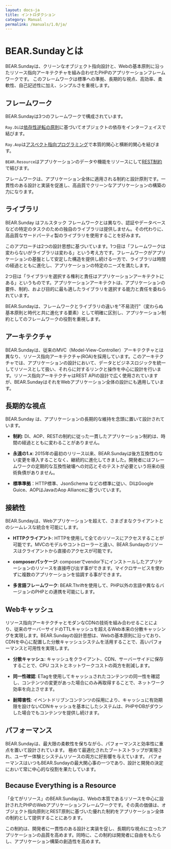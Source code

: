 ```yaml
---
layout: docs-ja
title: イントロダクション
category: Manual
permalink: /manuals/1.0/ja/
---
```


# BEAR.Sundayとは

BEAR.Sundayは、クリーンなオブジェクト指向設計と、Webの基本原則に沿ったリソース指向アーキテクチャを組み合わせたPHPのアプリケーションフレームワークです。
このフレームワークは標準への準拠、長期的な視点、高効率、柔軟性、自己記述性に加え、シンプルさを重視します。

## フレームワーク

BEAR.Sundayは3つのフレームワークで構成されています。

`Ray.Di`は[依存性逆転の原則](http://en.wikipedia.org/wiki/Dependency_inversion_principle)に基づいてオブジェクトの依存をインターフェイスで結びます。

`Ray.Aop`は[アスペクト指向プログラミング](http://en.wikipedia.org/wiki/Aspect-oriented_programming)で本質的関心と横断的関心を結びます。

`BEAR.Resource`はアプリケーションのデータや機能をリソースにして[REST制約](https://en.wikipedia.org/wiki/Representational_state_transfer)で結びます。

フレームワークは、アプリケーション全体に適用される制約と設計原則です。一貫性のある設計と実装を促進し、高品質でクリーンなアプリケーションの構築の力になります。

## ライブラリ

BEAR.Sunday はフルスタック フレームワークとは異なり、認証やデータベースなどの特定のタスクのための独自のライブラリは提供しません。その代わりに、高品質なサードパーティ製のライブラリを使用することを好みます。

このアプローチは2つの設計思想に基づいています。1つ目は「フレームワークは変わらないがライブラリは変わる」という考え方です。フレームワークがアプリケーションの基盤として安定した構造を提供し続ける一方で、ライブラリは時間の経過とともに進化し、アプリケーションの特定のニーズを満たします。

2つ目は「ライブラリを選択する権利と責任はアプリケーションアーキテクトにある」というものです。アプリケーションアーキテクトは、アプリケーションの要件、制約、および目的に最も適したライブラリを選択する能力と責任を委ねられています。

BEAR.Sundayは、フレームワークとライブラリの違いを"不易流行"（変わらぬ基本原則と時代と共に進化する要素）として明確に区別し、アプリケーション制約としてのフレームワークの役割を重視します。

## アーキテクチャ

BEAR.Sundayは、従来のMVC（Model-View-Controller）アーキテクチャとは異なり、リソース指向アーキテクチャ(ROA)を採用しています。このアーキテクチャでは、アプリケーションの設計において、データとビジネスロジックを統一してリソースとして扱い、それらに対するリンクと操作を中心に設計を行います。リソース指向アーキテクチャはREST APIの設計で広く使用されていますが、BEAR.SundayはそれをWebアプリケーション全体の設計にも適用しています。

## 長期的な視点

BEAR.Sunday は、アプリケーションの長期的な維持を念頭に置いて設計されています。

- **制約**: DI、AOP、RESTの制約に従った一貫したアプリケーション制約は、時間の経過とともに変わることがありません。

- **永遠の1.x**: 2015年の最初のリリース以来、BEAR.Sundayは後方互換性のない変更を導入することなく、継続的に進化してきました。開発者にはフレームワークの定期的な互換性破壊への対応とそのテストが必要という将来の技術負債がありません。

- **標準準拠**：HTTP標準、JsonSchema などの標準に従い、DIはGoogle Guice、AOPはJavaのAop Allianceに基づいています。

## 接続性

BEAR.Sundayは、Webアプリケーションを超えて、さまざまなクライアントとのシームレスな統合を可能にします。

- **HTTPクライアント**:
  HTTPを使用して全てのリソースにアクセスすることが可能です。MVCのモデルやコントローラーと違い、BEAR.Sundayのリソースはクライアントから直接のアクセスが可能です。

- **composerパッケージ**:
  composerでvendor下にインストールしたアプリケーションのリソースを直接呼び出す事ができます。マイクロサービスを使わずに複数のアプリケーションを協調する事ができます。

- **多言語フレームワーク**:
  BEAR.Thriftを使用して、PHP以外の言語や異なるバージョンのPHPとの連携を可能にします。

## Webキャッシュ

リソース指向アーキテクチャとモダンなCDNの技術を組み合わせることにより、従来のサーバーサイドのTTLキャッシュを超えるWeb本来の分散キャッシングを実現します。BEAR.Sundayの設計思想は、Webの基本原則に沿っており、CDNを中心に配置した分散キャッシュシステムを活用することで、高いパフォーマンスと可用性を実現します。

- **分散キャッシュ**: キャッシュをクライアント、CDN、サーバーサイドに保存することで、CPU コストとネットワークコストの両方を削減します。

- **同一性確認**:
  ETagを使用してキャッシュされたコンテンツの同一性を確認し、コンテンツの変更があった場合にのみ再取得することで、ネットワーク効率を向上させます。

- **耐障害性**:
  イベントドリブンコンテンツの採用により、キャッシュに有効期限を設けないCDNキャッシュを基本にしたシステムは、PHPやDBがダウンした場合でもコンテンツを提供し続けます。

## パフォーマンス

BEAR.Sundayは、最大限の柔軟性を保ちながら、パフォーマンスと効率性に重点を置いて設計されています。
極めて最適化されたブートストラップが実現され、ユーザー体験とシステムリソースの両方に好影響を与えています。
パフォーマンスはいつもBEAR.Sundayの最大関心事の一つであり、設計と開発の決定において常に中心的な役割を果たしています。

## Because Everything is a Resource

「全てがリソース」のBEAR.Sundayは、Webの本質であるリソースを中心に設計されたPHPのWebアプリケーションフレームワークです。その真の価値は、オブジェクト指向原則とREST原則に基づいた優れた制約をアプリケーション全体の制約として提供することにあります。

この制約は、開発者に一貫性のある設計と実装を促し、長期的な視点に立ったアプリケーションの品質を高めます。同時に、この制約は開発者に自由をもたらし、アプリケーション構築の創造性を高めます。

